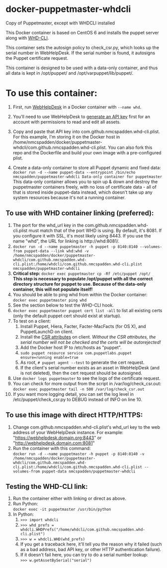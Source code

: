 # docker-puppetmaster-whdcli
Copy of Puppetmaster, except with WHDCLI installed

This Docker container is based on CentOS 6 and installs the puppet server along with [WHD-CLI](https://github.com/nmcspadden/WHD-CLI).

This container sets the autosign policy to check_csr.py, which looks up the serial number in WebHelpDesk.  If the serial number is found, it autosigns the Puppet certificate request.

This container is designed to be used with a data-only container, and thus all data is kept in /opt/puppet/ and /opt/varpuppet/lib/puppet/.

To use this container:
====

1.	First, run [WebHelpDesk](https://github.com/macadmins/whd) in a Docker container with `--name whd`.

2.	You'll need to use WebHelpDesk to [generate an API key](http://www.solarwinds.com/documentation/webhelpdesk/docs/whd_api_12.1.0/web%20help%20desk%20api.html#auth-tech-api-key) first for an account with permissions to read and edit all assets.

3.	Copy and paste that API key into com.github.nmcspadden.whd-cli.plist. For this example, I'm storing it on the Docker host in /home/nmcspadden/docker/puppetmaster-whdcli/com.github.nmcspadden.whd-cli.plist.  You can also fork this repo and the Dockerfile and build your own image with a pre-configured plist.

4.	Create a data-only container to store all Puppet dynamic and fixed data:
	`docker run -d --name puppet-data --entrypoint /bin/echo nmcspadden/puppetmaster-whdcli Data-only container for puppetmaster`  
	This data-only container allows you to spin up & down and destroy the puppetmaster containers freely, with no loss of certificate data - all of that is stored inside puppet-data instead, which doesn't take up any system resources because it's not a running container.


To use with WHD container linking (preferred):
-----
1.	The port for the whd_url key in the com.github.nmcspadden.whd-cli.plist must match that of the port WHD is using.  By default, it's 8081.  If you configure it with SSL, it's most likely using 8443.  If you use the name "whd", the URL for linking is http://whd:8081/.
1.	`docker run -d --name puppetmaster -h puppet -p 8140:8140 --volumes-from puppet-data --link whd:whd -v /home/nmcspadden/docker/puppetmaster-whdcli/com.github.nmcspadden.whd-cli.plist:/home/whdcli/com.github.nmcspadden.whd-cli.plist nmcspadden/puppetmaster-whdcli`
2.	**Critical step:**
	`docker exec puppetmaster cp -Rf /etc/puppet /opt/`  
	**This step is necessary to populate /opt/puppet with all the correct directory structure for puppet to use.  Because of the data-only container, this will not populate itself!**
3.	You should be able to ping whd from within the Docker container:  
	`docker exec puppetmaster ping whd`
4.	See the section below to test the WHD-CLI hook.
4.	`docker exec puppetmaster puppet cert list -all` to list all existing certs (only the default puppet cert should exist at startup).
5.	To test on a client:
	1.	Install Puppet, Hiera, Facter, Facter-MacFacts (for OS X), and PuppetLaunchD on client.
	2.	Install the [CSR attributes](https://github.com/nmcspadden/Puppet-CSRAttributes) on client. *Without the CSR attributes, the serial number will not be checked and the certs will be autorejected!*
	3.	Add the Docker host IP to /etc/hosts as "puppet".
	4.	`sudo puppet resource service com.puppetlabs.puppet ensure=running enable=true`
	5. 	As root, `# puppet agent --test` to generate the cert request.
	6.	If the client's serial number exists as an asset in WebHelpDesk (and is not deleted), then the cert request should be autosigned.
6.	Use `docker logs puppetmaster` to see the logs of the certificate request.
7.	You can check for more output from the script in /var/log/check_csr.out: `docker exec puppetmaster tail -n 500 /var/log/check_csr.out`
8.	If you want more logging detail, you can set the log level in /etc/puppet/check_csr.py to DEBUG instead of INFO on line 10.

To use this image with direct HTTP/HTTPS:
----


1.	Change com.github.nmcspadden.whd-cli.plist's whd_url key to the web address of your WebHelpDesk instance.  For example: "https://webhelpdesk.domain.org:8443" or "http://webhelpdesk.domain.com:8081"
2.	Run the container with this command:  
	`docker run -d --name puppetmaster -h puppet -p 8140:8140 -v /home/nmcspadden/docker/puppetmaster-whdcli/com.github.nmcspadden.whd-cli.plist:/home/whdcli/com.github.nmcspadden.whd-cli.plist --volumes-from puppet-data nmcspadden/puppetmaster-whdcli`
	
Testing the WHD-CLI link:
------
1. Run the container either with linking or direct as above.
2. Run Python:  
	`docker exec -it puppetmaster /usr/bin/python`
3. In Python:  
	1.	`>>> import whdcli`
	2.	`>>> whd_prefs = whdcli.WHDPrefs("/home/whdcli/com.github.nmcspadden.whd-cli.plist")`
	3.	`>>> w = whdcli.WHD(whd_prefs)`
	4.	If you get a traceback here, it'll tell you the reason why it failed (such as a bad address, bad API key, or other HTTP authentication failure).
	5.	If it doesn't fail here, you can try to do a serial number lookup:  
		`>>> w.getAssetBySerial("serial")`